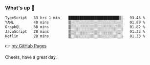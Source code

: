 ### What's up 👋

<!--START_SECTION:waka-->

```txt
TypeScript   33 hrs 1 min    ███████████████████████▒░   93.43 %
YAML         40 mins         ▒░░░░░░░░░░░░░░░░░░░░░░░░   01.89 %
GraphQL      38 mins         ▒░░░░░░░░░░░░░░░░░░░░░░░░   01.82 %
JavaScript   28 mins         ▒░░░░░░░░░░░░░░░░░░░░░░░░   01.33 %
Kotlin       28 mins         ▒░░░░░░░░░░░░░░░░░░░░░░░░   01.33 %
```

<!--END_SECTION:waka-->

👉 [my GitHub Pages](https://ykzhukian.github.io)

Cheers, have a great day.

